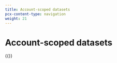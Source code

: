 ```yaml
---
title: Account-scoped datasets
pcx-content-type: navigation
weight: 21
---
```


# Account-scoped datasets

{{<directory-listing>}}
